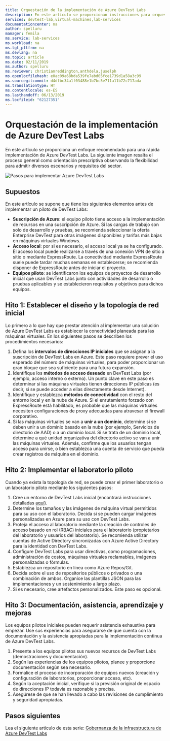 ```yaml
---
title: Orquestación de la implementación de Azure DevTest Labs
description: En este artículo se proporcionan instrucciones para orquestar la implementación de Azure DevTest Labs en su organización.
services: devtest-lab,virtual-machines,lab-services
documentationcenter: na
author: spelluru
manager: femila
ms.service: lab-services
ms.workload: na
ms.tgt_pltfrm: na
ms.devlang: na
ms.topic: article
ms.date: 02/11/2019
ms.author: spelluru
ms.reviewer: christianreddington,anthdela,juselph
ms.openlocfilehash: e0ac09a68bda539fe7abd05fce1739d1a58a3c99
ms.sourcegitcommit: d4dfbc34a1f03488e1b7bc5e711a11b72c717ada
ms.translationtype: HT
ms.contentlocale: es-ES
ms.lasthandoff: 06/13/2019
ms.locfileid: "62127351"
---
```

# <a name="orchestrate-the-implementation-of-azure-devtest-labs"></a>Orquestación de la implementación de Azure DevTest Labs
En este artículo se proporciona un enfoque recomendado para una rápida implementación de Azure DevTest Labs. La siguiente imagen resalta el proceso general como orientación prescriptiva observando la flexibilidad para admitir diversos escenarios y requisitos del sector.

![Pasos para implementar Azure DevTest Labs](./media/devtest-lab-guidance-orchestrate-implementation/implementation-steps.png)

## <a name="assumptions"></a>Supuestos
En este artículo se supone que tiene los siguientes elementos antes de implementar un piloto de DevTest Labs:

- **Suscripción de Azure**: el equipo piloto tiene acceso a la implementación de recursos en una suscripción de Azure. Si las cargas de trabajo son solo de desarrollo y pruebas, se recomienda seleccionar la oferta Enterprise DevTest para otras imágenes disponibles y tarifas más bajas en máquinas virtuales Windows.
- **Acceso local**: por si es necesario, el acceso local ya se ha configurado. El acceso local puede realizarse a través de una conexión VPN de sitio a sitio o mediante ExpressRoute. La conectividad mediante ExpressRoute suele puede tardar muchas semanas en establecerse; se recomienda disponer de ExpressRoute antes de iniciar el proyecto.
- **Equipos piloto**: se identificaron los equipos de proyectos de desarrollo inicial que usan DevTest Labs junto con actividades de desarrollo o pruebas aplicables y se establecieron requisitos y objetivos para dichos equipos.

## <a name="milestone-1-establish-initial-network-topology-and-design"></a>Hito 1: Establecer el diseño y la topología de red inicial
Lo primero a lo que hay que prestar atención al implementar una solución de Azure DevTest Labs es establecer la conectividad planeada para las máquinas virtuales. En los siguientes pasos se describen los procedimientos necesarios:

1. Defina los **intervalos de direcciones IP iniciales** que se asignan a la suscripción de DevTest Labs en Azure. Este paso requiere prever el uso esperado del número de máquinas virtuales, para poder proporcionar un gran bloque que sea suficiente para una futura expansión.
2. Identifique los **métodos de acceso deseado** en DevTest Labs (por ejemplo, acceso interno o externo). Un punto clave en este paso es determinar si las máquinas virtuales tienen direcciones IP públicas (es decir, si se puede acceder a ellas directamente desde Internet).
3. Identifique y establezca **métodos de conectividad** con el resto del entorno local y en la nube de Azure. Si el enrutamiento forzado con ExpressRoute está habilitado, es probable que las máquinas virtuales necesiten configuraciones de proxy adecuadas para atravesar el firewall corporativo.
4. Si las máquinas virtuales se van a **unir a un dominio**, determine si se deben unir a un dominio basado en la nube (por ejemplo, Servicios de directorio de AAD) o a un dominio local. Si se trata de un dominio local, determine a qué unidad organizativa del directorio activo se van a unir las máquinas virtuales. Además, confirme que los usuarios tengan acceso para unirse, o bien establezca una cuenta de servicio que pueda crear registros de máquina en el dominio.

## <a name="milestone-2-deploy-the-pilot-lab"></a>Hito 2: Implementar el laboratorio piloto
Cuando ya exista la topología de red, se puede crear el primer laboratorio o un laboratorio piloto mediante los siguientes pasos:

1. Cree un entorno de DevTest Labs inicial (encontrará instrucciones detalladas [aquí](https://github.com/Azure/fta-devops/blob/master/devtest-labs/articles/devtest-labs-walkthrough-it.md)).
2. Determine los tamaños y las imágenes de máquina virtual permitidos para su uso con el laboratorio. Decida si se pueden cargar imágenes personalizadas en Azure para su uso con DevTest Labs.
3. Proteja el acceso al laboratorio mediante la creación de controles de acceso basado en rol (RBAC) iniciales para el laboratorio (propietarios del laboratorio y usuarios del laboratorio). Se recomienda utilizar cuentas de Active Directory sincronizadas con Azure Active Directory para la identidad con DevTest Labs.
4. Configure DevTest Labs para usar directivas, como programaciones, administración de costos, máquinas virtuales reclamables, imágenes personalizadas o fórmulas.
5. Establezca un repositorio en línea como Azure Repos/Git.
6. Decida sobre el uso de repositorios públicos o privados o una combinación de ambos. Organice las plantillas JSON para las implementaciones y un sostenimiento a largo plazo.
7. Si es necesario, cree artefactos personalizados. Este paso es opcional. 

## <a name="milestone-3-documentation-support-learn-and-improve"></a>Hito 3: Documentación, asistencia, aprendizaje y mejoras
Los equipos pilotos iniciales pueden requerir asistencia exhaustiva para empezar. Use sus experiencias para asegurarse de que cuenta con la documentación y la asistencia apropiadas para la implementación continua de Azure DevTest Labs.

1. Presente a los equipos pilotos sus nuevos recursos de DevTest Labs (demostraciones y documentación).
2. Según las experiencias de los equipos pilotos, planee y proporcione documentación según sea necesario.
3. Formalice el proceso de incorporación de equipos nuevos (creación y configuración de laboratorios, proporcionar acceso, etc).
4. Según la aceptación inicial, verifique si la previsión original de espacio de direcciones IP todavía es razonable y precisa.
5. Asegúrese de que se han llevado a cabo las revisiones de cumplimiento y seguridad apropiadas.

## <a name="next-steps"></a>Pasos siguientes
Lea el siguiente artículo de esta serie: [Gobernanza de la infraestructura de Azure DevTest Labs](devtest-lab-guidance-governance-resources.md)

